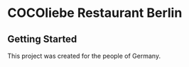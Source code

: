 # COCOliebe Restaurant Berlin

## Getting Started

This project was created for the people of Germany.

